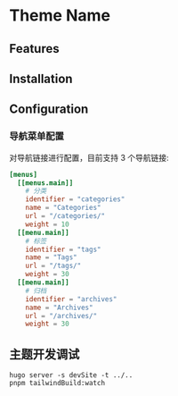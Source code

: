 # Theme Name

## Features

## Installation

## Configuration

### 导航菜单配置

对导航链接进行配置，目前支持 3 个导航链接:

```toml
[menus]
  [[menus.main]]
    # 分类
    identifier = "categories"
    name = "Categories"
    url = "/categories/"
    weight = 10
  [[menu.main]]
    # 标签
    identifier = "tags"
    name = "Tags"
    url = "/tags/"
    weight = 30
  [[menu.main]]
    # 归档
    identifier = "archives"
    name = "Archives"
    url = "/archives/"
    weight = 30
```

## 主题开发调试
```shell
hugo server -s devSite -t ../..
pnpm tailwindBuild:watch
```
